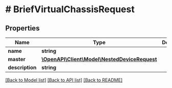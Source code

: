 # # BriefVirtualChassisRequest

## Properties

Name | Type | Description | Notes
------------ | ------------- | ------------- | -------------
**name** | **string** |  |
**master** | [**\OpenAPI\Client\Model\NestedDeviceRequest**](NestedDeviceRequest.md) |  | [optional]
**description** | **string** |  | [optional]

[[Back to Model list]](../../README.md#models) [[Back to API list]](../../README.md#endpoints) [[Back to README]](../../README.md)
